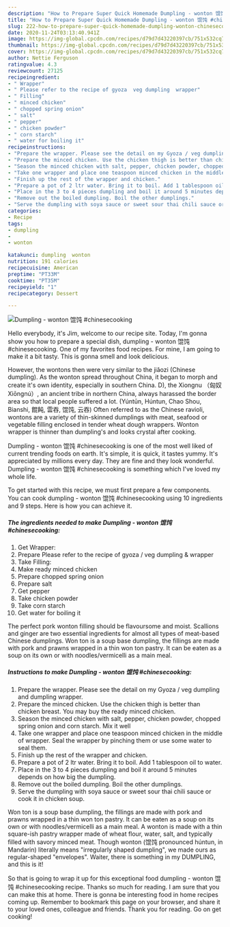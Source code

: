 ```yaml
---
description: "How to Prepare Super Quick Homemade Dumpling - wonton 馄饨 #chinesecooking"
title: "How to Prepare Super Quick Homemade Dumpling - wonton 馄饨 #chinesecooking"
slug: 222-how-to-prepare-super-quick-homemade-dumpling-wonton-chinesecooking
date: 2020-11-24T03:13:40.941Z
image: https://img-global.cpcdn.com/recipes/d79d7d43220397cb/751x532cq70/dumpling-wonton-馄饨-chinesecooking-recipe-main-photo.jpg
thumbnail: https://img-global.cpcdn.com/recipes/d79d7d43220397cb/751x532cq70/dumpling-wonton-馄饨-chinesecooking-recipe-main-photo.jpg
cover: https://img-global.cpcdn.com/recipes/d79d7d43220397cb/751x532cq70/dumpling-wonton-馄饨-chinesecooking-recipe-main-photo.jpg
author: Nettie Ferguson
ratingvalue: 4.3
reviewcount: 27125
recipeingredient:
- " Wrapper"
- " Please refer to the recipe of gyoza  veg dumpling  wrapper"
- " Filling"
- " minced chicken"
- " chopped spring onion"
- " salt"
- " pepper"
- " chicken powder"
- " corn starch"
- " water for boiling it"
recipeinstructions:
- "Prepare the wrapper. Please see the detail on my Gyoza / veg dumpling and dumpling wrapper."
- "Prepare the minced chicken. Use the chicken thigh is better than chicken breast. You may buy the ready minced chicken."
- "Season the minced chicken with salt, pepper, chicken powder, chopped spring onion and corn starch. Mix it well"
- "Take one wrapper and place one teaspoon minced chicken in the middle of wrapper. Seal the wrapper by pinching them or use some water to seal them."
- "Finish up the rest of the wrapper and chicken."
- "Prepare a pot of 2 ltr water. Bring it to boil. Add 1 tablespoon oil to water."
- "Place in the 3 to 4 pieces dumpling and boil it around 5 minutes depends on how big the dumpling."
- "Remove out the boiled dumpling. Boil the other dumplings."
- "Serve the dumpling with soya sauce or sweet sour thai chili sauce or cook it in chicken soup."
categories:
- Recipe
tags:
- dumpling
- 
- wonton

katakunci: dumpling  wonton 
nutrition: 191 calories
recipecuisine: American
preptime: "PT33M"
cooktime: "PT35M"
recipeyield: "1"
recipecategory: Dessert

---
```



![Dumpling - wonton 馄饨 #chinesecooking](https://img-global.cpcdn.com/recipes/d79d7d43220397cb/751x532cq70/dumpling-wonton-馄饨-chinesecooking-recipe-main-photo.jpg)

Hello everybody, it's Jim, welcome to our recipe site. Today, I'm gonna show you how to prepare a special dish, dumpling - wonton 馄饨 #chinesecooking. One of my favorites food recipes. For mine, I am going to make it a bit tasty. This is gonna smell and look delicious.

However, the wontons then were very similar to the jiǎozi (Chinese dumpling). As the wonton spread throughout China, it began to morph and create it&#39;s own identity, especially in southern China. D), the Xiongnu （匈奴Xiōngnú）, an ancient tribe in northern China, always harassed the border area so that local people suffered a lot. (Yúntūn, Húntun, Chao Shou, Bianshi, 餛飩, 雲吞, 馄饨, 云吞) Often referred to as the Chinese ravioli, wontons are a variety of thin-skinned dumplings with meat, seafood or vegetable filling enclosed in tender wheat dough wrappers. Wonton wrapper is thinner than dumpling&#39;s and looks crystal after cooking.

Dumpling - wonton 馄饨 #chinesecooking is one of the most well liked of current trending foods on earth. It's simple, it is quick, it tastes yummy. It's appreciated by millions every day. They are fine and they look wonderful. Dumpling - wonton 馄饨 #chinesecooking is something which I've loved my whole life.


To get started with this recipe, we must first prepare a few components. You can cook dumpling - wonton 馄饨 #chinesecooking using 10 ingredients and 9 steps. Here is how you can achieve it.

<!--inarticleads1-->

##### The ingredients needed to make Dumpling - wonton 馄饨 #chinesecooking:

1. Get  Wrapper:
1. Prepare  Please refer to the recipe of gyoza / veg dumpling &amp; wrapper
1. Take  Filling:
1. Make ready  minced chicken
1. Prepare  chopped spring onion
1. Prepare  salt
1. Get  pepper
1. Take  chicken powder
1. Take  corn starch
1. Get  water for boiling it


The perfect pork wonton filling should be flavoursome and moist. Scallions and ginger are two essential ingredients for almost all types of meat-based Chinese dumplings. Won ton is a soup base dumpling, the fillings are made with pork and prawns wrapped in a thin won ton pastry. It can be eaten as a soup on its own or with noodles/vermicelli as a main meal. 

<!--inarticleads2-->

##### Instructions to make Dumpling - wonton 馄饨 #chinesecooking:

1. Prepare the wrapper. Please see the detail on my Gyoza / veg dumpling and dumpling wrapper.
1. Prepare the minced chicken. Use the chicken thigh is better than chicken breast. You may buy the ready minced chicken.
1. Season the minced chicken with salt, pepper, chicken powder, chopped spring onion and corn starch. Mix it well
1. Take one wrapper and place one teaspoon minced chicken in the middle of wrapper. Seal the wrapper by pinching them or use some water to seal them.
1. Finish up the rest of the wrapper and chicken.
1. Prepare a pot of 2 ltr water. Bring it to boil. Add 1 tablespoon oil to water.
1. Place in the 3 to 4 pieces dumpling and boil it around 5 minutes depends on how big the dumpling.
1. Remove out the boiled dumpling. Boil the other dumplings.
1. Serve the dumpling with soya sauce or sweet sour thai chili sauce or cook it in chicken soup.


Won ton is a soup base dumpling, the fillings are made with pork and prawns wrapped in a thin won ton pastry. It can be eaten as a soup on its own or with noodles/vermicelli as a main meal. A wonton is made with a thin square-ish pastry wrapper made of wheat flour, water, salt, and typically filled with savory minced meat. Though wonton (馄饨 pronounced húntun, in Mandarin) literally means &#34;irregularly shaped dumpling&#34;, we made ours as regular-shaped &#34;envelopes&#34;. Waiter, there is something in my DUMPLING, and this is it! 

So that is going to wrap it up for this exceptional food dumpling - wonton 馄饨 #chinesecooking recipe. Thanks so much for reading. I am sure that you can make this at home. There is gonna be interesting food in home recipes coming up. Remember to bookmark this page on your browser, and share it to your loved ones, colleague and friends. Thank you for reading. Go on get cooking!
